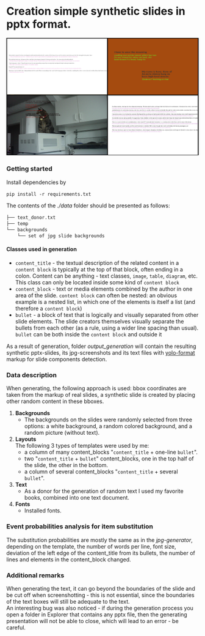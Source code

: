 # Creation simple synthetic slides in pptx format.

<p align="center">
    <img src="examples.png", width="700px">
</p>

### Getting started

Install dependencies by  
```
pip install -r requirements.txt
```

The contents of the *./data* folder should be presented as follows:  
```
├── text_donor.txt
├── temp
└── backgrounds
    └── set of jpg slide backgrounds
```

#### Сlasses used in generation
* `content_title` - the textual description of the related content in a `content block` is typically at the top of that block, often ending in a colon. Content can be anything - text classes, `image`, `table`, `diagram`, etc. This class can only be located inside some kind of `content block`
* `content_block` - text or media elements combined by the author in one area of the slide. `content block` can often be nested: an obvious example is a nested list, in which one of the elements is itself a list \(and therefore a `content block`\)
* `bullet` - a block of text that is logically and visually separated from other slide elements. The slide creators themselves visually separate the bullets from each other (as a rule, using a wider line spacing than usual). `bullet` can be both inside the `content block` and outside it

As a result of generation, folder *output_generation* will contain the resulting synthetic pptx-slides, its jpg-screenshots and its text files with [yolo-format](https://github.com/AlexeyAB/Yolo_mark/issues/60#issuecomment-401854885) markup for slide components detection.

### Data description

When generating, the following approach is used: bbox coordinates are taken from the markup of real slides, a synthetic slide is created by placing other random content in these bboxes.  

1. **Backgrounds**
    * The backgrounds on the slides were randomly selected from three options: a white background, a random colored background, and a random picture (without text).
2. **Layouts**  
    The following 3 types of templates were used by me:
    * a column of many content_blocks "`content_title` + one-line `bullet`".  
    * two "`content_title` + `bullet`" content_blocks, one in the top half of the slide, the other in the bottom.
    * a column of several content_blocks "`content_title` + several `bullet`".
3. **Text**
    * As a donor for the generation of random text I used my favorite books, combined into one text document.
4. **Fonts**
    * Installed fonts.

### Event probabilities analysis for item substitution

The substitution probabilities are mostly the same as in the *jpg-generator*, depending on the template, the number of words per line, font size, deviation of the left edge of the content_title from its bullets, the number of lines and elements in the content_block changed.

### Additional remarks

When generating the text, it can go beyond the boundaries of the slide and be cut off when screenshotting - this is not essential, since the boundaries of the text boxes will still be adequate to the text.  
An interesting bug was also noticed - if during the generation process you open a folder in Explorer that contains any pptx file, then the generating presentation will not be able to close, which will lead to an error - be careful.
